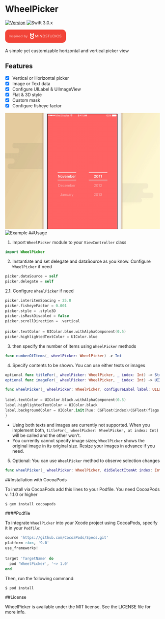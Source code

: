 # WheelPicker

[![Version](https://img.shields.io/cocoapods/v/WheelPicker.svg?style=flat)](http://cocoapods.org/pods/KnobGestureRecognizer)
![Swift 3.0.x](https://img.shields.io/badge/Swift-3.0.x-orange.svg)


[![TheMindStudios](https://github.com/TheMindStudios/WheelPicker/blob/master/logo.png?raw=true)](https://themindstudios.com/)

A simple yet customizable horizontal and vertical picker view
## Features

- [x] Vertical or Horizontal picker
- [x] Image or Text data
- [x] Configure UILabel & UIImageView
- [x] Flat & 3D style
- [x] Custom mask 
- [x] Configure fisheye factor

![Example](https://github.com/TheMindStudios/WheelPicker/blob/dev/mov1.gif)
![Example](https://github.com/TheMindStudios/WheelPicker/blob/dev/mov2.gif)
##Usage

1. Import `WheelPicker` module to your `ViewController` class

```swift
import WheelPicker
```
2. Instantiate and set delegate and dataSource as you know. Configure `WheelPicker` if need 

```swift
picker.dataSource = self
picker.delegate = self
```
2.1. Configure `WheelPicker` if need 

```swift
picker.interitemSpacing = 25.0
picker.fisheyeFactor = 0.001
picker.style = .style3D
picker.isMaskDisabled = false
picker.scrollDirection = .vertical

picker.textColor = UIColor.blue.withAlphaComponent(0.5)
picker.highlightedTextColor = UIColor.blue
```
3. then specify the number of items using `WheelPicker` methods

```swift
func numberOfItems(_ wheelPicker: WheelPicker) -> Int
```
4. Specify contents to be shown. You can use either texts or images

```swift
optional func titleFor(_ wheelPicker: WheelPicker, _ index: Int) -> String
optional func imageFor(_ wheelPicker: WheelPicker, _ index: Int) -> UIImage
```

```swift
func wheelPicker(_ wheelPicker: WheelPicker, configureLabel label: UILabel, at index: Int) {

label.textColor = UIColor.black.withAlphaComponent(0.5)
label.highlightedTextColor = UIColor.black
label.backgroundColor = UIColor.init(hue: CGFloat(index)/CGFloat(flags.count) , saturation: 1.0, brightness: 1.0, alpha: 1.0)
}
```

- Using both texts and images are currently not supported. When you implement both, `titleFor(_ wheelPicker: WheelPicker, at index: Int)` will be called and the other won't. 
- You currently cannot specify image sizes; `WheelPicker` shows the original image in its original size. Resize your images in advance if you need.

5. Optional: You can use `WheelPicker` method to observe selection changes
```swift
func wheelPicker(_ wheelPicker: WheelPicker, didSelectItemAt index: Int)
```

##Installation with CocoaPods

To install via CocoaPods add this lines to your Podfile. You need CocoaPods v. 1.1.0 or higher

```bash
$ gem install cocoapods
```
####Podfile

To integrate `WheelPicker` into your Xcode project using CocoaPods, specify it in your `Podfile`:

```ruby
source 'https://github.com/CocoaPods/Specs.git'
platform :ios, '9.0'
use_frameworks!

target 'TargetName' do
  pod 'WheelPicker', '~> 1.0'
end
```

Then, run the following command:

```bash
$ pod install
```

##License

WheelPicker is available under the MIT license. See the LICENSE file for more info.

